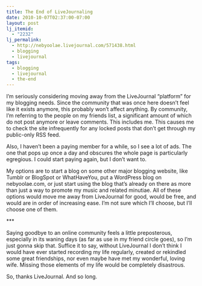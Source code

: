 ```yaml
---
title: The End of LiveJournaling
date: 2010-10-07T02:37:00-07:00
layout: post
lj_itemid:
  - "2232"
lj_permalink:
  - http://nebyoolae.livejournal.com/571438.html
  - blogging
  - livejournal
tags:
  - blogging
  - livejournal
  - the-end
---
```

I&#8217;m seriously considering moving away from the LiveJournal &#8220;platform&#8221; for my blogging needs. Since the community that was once here doesn&#8217;t feel like it exists anymore, this probably won&#8217;t affect anything. By community, I&#8217;m referring to the people on my friends list, a significant amount of which do not post anymore or leave comments. This includes me. This causes me to check the site infrequently for any locked posts that don&#8217;t get through my public-only RSS feed.

<!--more-->

Also, I haven&#8217;t been a paying member for a while, so I see a lot of ads. The one that pops up once a day and obscures the whole page is particularly egregious. I could start paying again, but I don&#8217;t want to.

My options are to start a blog on some other major blogging website, like Tumblr or BlogSpot or WhatHaveYou, put a WordPress blog on nebyoolae.com, or just start using the blog that&#8217;s already on there as more than just a way to promote my music and related minutiae. All of these options would move me away from LiveJournal for good, would be free, and would are in order of increasing ease. I&#8217;m not sure which I&#8217;ll choose, but I&#8217;ll choose one of them.

\***

Saying goodbye to an online community feels a little preposterous, especially in its waning days (as far as use in my friend circle goes), so I&#8217;m just gonna skip that. Suffice it to say, without LiveJournal I don&#8217;t think I would have ever started recording my life regularly, created or rekindled some great friendships, nor even maybe have met my wonderful, loving wife. Missing those elements of my life would be completely disastrous.

So, thanks LiveJournal. And so long.
